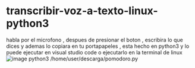 # transcribir-voz-a-texto-linux-python3
habla por el microfono , despues de  presionar el boton , escribira lo que dices y ademas  lo copiara en tu portapapeles , esta hecho en python3 y lo puede ejecutar en visual studio code o ejecutarlo en  la terminal de linux
![image](https://user-images.githubusercontent.com/95183883/236594475-1f06167e-6e16-407c-ade2-16df2015ab25.png)
python3 /home/user/descarga/pomodoro.py
